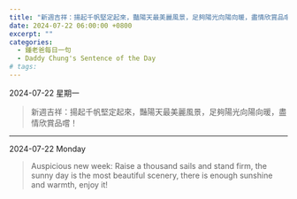 ```yaml
---
title: "新週吉祥：揚起千帆堅定起來，豔陽天最美麗風景，足夠陽光向陽向暖，盡情欣賞品嚐！ <br> Auspicious new week: Raise a thousand sails and stand firm, the sunny day is the most beautiful scenery, there is enough sunshine and warmth, enjoy it!"
date: 2024-07-22 06:00:00 +0800
excerpt: ""
categories:
  - 鍾老爸每日一句
  - Daddy Chung's Sentence of the Day
# tags:
---
```


2024-07-22 星期一

> 新週吉祥：揚起千帆堅定起來，豔陽天最美麗風景，足夠陽光向陽向暖，盡情欣賞品嚐！

---

2024-07-22 Monday

> Auspicious new week: Raise a thousand sails and stand firm, the sunny day is the most beautiful scenery, there is enough sunshine and warmth, enjoy it!
